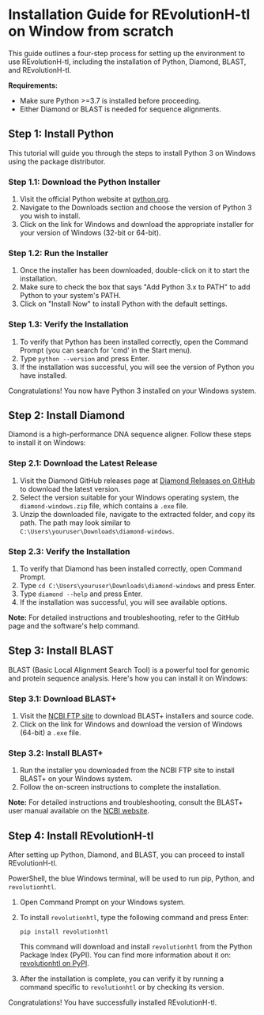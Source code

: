 # Installation Guide for REvolutionH-tl on Window from scratch

This guide outlines a four-step process for setting up the environment to use REvolutionH-tl, including the installation of Python, Diamond, BLAST, and REvolutionH-tl.

**Requirements:**
- Make sure Python >=3.7 is installed before proceeding.
- Either Diamond or BLAST is needed for sequence alignments.

## Step 1: Install Python
This tutorial will guide you through the steps to install Python 3 on Windows using the package distributor.

### Step 1.1: Download the Python Installer

1. Visit the official Python website at [python.org](https://www.python.org/).
2. Navigate to the Downloads section and choose the version of Python 3 you wish to install.
3. Click on the link for Windows and download the appropriate installer for your version of Windows (32-bit or 64-bit).

### Step 1.2: Run the Installer

1. Once the installer has been downloaded, double-click on it to start the installation.
2. Make sure to check the box that says "Add Python 3.x to PATH" to add Python to your system's PATH.
3. Click on "Install Now" to install Python with the default settings.

### Step 1.3: Verify the Installation

1. To verify that Python has been installed correctly, open the Command Prompt (you can search for 'cmd' in the Start menu).
2. Type `python --version` and press Enter.
3. If the installation was successful, you will see the version of Python you have installed.

Congratulations! You now have Python 3 installed on your Windows system.

## Step 2: Install Diamond
Diamond is a high-performance DNA sequence aligner. Follow these steps to install it on Windows:

### Step 2.1: Download the Latest Release
1. Visit the Diamond GitHub releases page at [Diamond Releases on GitHub](https://github.com/bbuchfink/diamond/releases) to download the latest version.
2. Select the version suitable for your Windows operating system, the `diamond-windows.zip` file, which contains a `.exe` file.
3. Unzip the downloaded file, navigate to the extracted folder, and copy its path. The path may look similar to `C:\Users\youruser\Downloads\diamond-windows`.

### Step 2.3:  Verify the Installation
1. To verify that Diamond has been installed correctly, open Command Prompt.
2. Type `cd C:\Users\youruser\Downloads\diamond-windows` and press Enter.
3. Type `diamond --help` and press Enter.
4. If the installation was successful, you will see available options.

**Note:** For detailed instructions and troubleshooting, refer to the GitHub page and the software's help command.

## Step 3: Install BLAST
BLAST (Basic Local Alignment Search Tool) is a powerful tool for genomic and protein sequence analysis. Here's how you can install it on Windows:

### Step 3.1: Download BLAST+
1. Visit the [NCBI FTP site](https://ftp.ncbi.nlm.nih.gov/blast/executables/blast+/LATEST/) to download BLAST+ installers and source code.
2. Click on the link for Windows and download the version of Windows (64-bit) a `.exe` file.

### Step 3.2: Install BLAST+
1. Run the installer you downloaded from the NCBI FTP site to install BLAST+ on your Windows system.
2. Follow the on-screen instructions to complete the installation.

**Note:** For detailed instructions and troubleshooting, consult the BLAST+ user manual available on the [NCBI website](https://blast.ncbi.nlm.nih.gov/Blast.cgi?PAGE_TYPE=BlastDocs&DOC_TYPE=Download).

## Step 4: Install REvolutionH-tl
After setting up Python, Diamond, and BLAST, you can proceed to install REvolutionH-tl.

PowerShell, the blue Windows terminal, will be used to run pip, Python, and `revolutionhtl`.

1. Open Command Prompt on your Windows system.
2. To install `revolutionhtl`, type the following command and press Enter:

    ```
    pip install revolutionhtl
    ```

    This command will download and install `revolutionhtl` from the Python Package Index (PyPI). You can find more information about it on: [revolutionhtl on PyPI](https://pypi.org/project/revolutionhtl/).

4. After the installation is complete, you can verify it by running a command specific to `revolutionhtl` or by checking its version.

Congratulations! You have successfully installed REvolutionH-tl.

